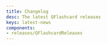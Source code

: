 ```yaml
---
title: Changelog
desc: The latest QFlashcard releases
keys: latest-news
components:
- releases/QFlashcardReleases
---
```

<q-flashcard-releases class="q-mt-sm"/>
